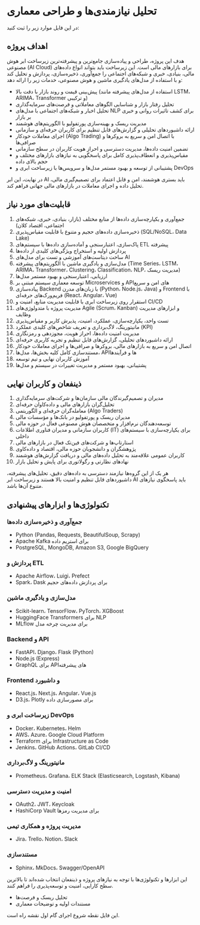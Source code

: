 # تحلیل نیازمندی‌ها و طراحی معماری

در این فایل موارد زیر را ثبت کنید:

## اهداف پروژه

هدف این پروژه، طراحی و پیاده‌سازی جامع‌ترین و پیشرفته‌ترین زیرساخت ابر هوش مصنوعی (AI Cloud) برای بازارهای مالی است. این زیرساخت باید بتواند انواع داده‌های مالی، بنیادی، خبری و شبکه‌های اجتماعی را جمع‌آوری، ذخیره‌سازی، پردازش و تحلیل کند و با استفاده از مدل‌های یادگیری ماشین و هوش مصنوعی، خدمات زیر را ارائه دهد:

- پیش‌بینی قیمت و روند بازار با دقت بالا (استفاده از مدل‌های پیشرفته مانند LSTM، ARIMA، Transformer و ترکیبی)
- تحلیل رفتار بازار و شناسایی الگوهای معاملاتی و فرصت‌های سرمایه‌گذاری
- تحلیل اخبار و شبکه‌های اجتماعی با مدل‌های NLP برای کشف تاثیرات روانی و خبری بر بازار
- مدیریت ریسک و بهینه‌سازی پورتفولیو با الگوریتم‌های هوشمند
- ارائه داشبوردهای تحلیلی و گزارش‌های قابل تنظیم برای کاربران حرفه‌ای و سازمانی
- اجرای معاملات خودکار (Algo Trading) با اتصال امن و سریع به بروکرها و صرافی‌ها
- تضمین امنیت داده‌ها، مدیریت دسترسی و احراز هویت کاربران در سطح سازمانی
- مقیاس‌پذیری و انعطاف‌پذیری کامل برای پاسخگویی به نیازهای بازارهای مختلف و حجم بالای داده
- پشتیبانی از توسعه و بهبود مستمر مدل‌ها و سرویس‌ها با زیرساخت ابری و DevOps

در نهایت، این ابر AI باید بستری هوشمند، امن و قابل اعتماد برای تصمیم‌گیری مالی، تحلیل داده و اجرای معاملات در بازارهای مالی جهانی فراهم کند.

## قابلیت‌های مورد نیاز

1. جمع‌آوری و یکپارچه‌سازی داده‌ها از منابع مختلف (بازار، بنیادی، خبری، شبکه‌های اجتماعی، اقتصاد کلان)
2. ذخیره‌سازی داده‌های حجیم و متنوع با قابلیت مقیاس‌پذیری (SQL/NoSQL، Data Lake)
3. پاک‌سازی، اعتبارسنجی و آماده‌سازی داده‌ها با سیستم‌های ETL پیشرفته
4. پردازش اولیه و استخراج ویژگی‌های کلیدی از داده‌ها
5. ساخت دیتاست‌های آموزشی و تست برای مدل‌های AI
6. مدل‌سازی و یادگیری ماشین با الگوریتم‌های پیشرفته (Time Series، LSTM، ARIMA، Transformer، Clustering، Classification، NLP، مدیریت ریسک)
7. ارزیابی، اعتبارسنجی و بهبود مستمر مدل‌ها
8. توسعه معماری سیستم مبتنی بر Microservices و APIهای امن و سریع
9. پیاده‌سازی Backend با زبان‌های مدرن (Python، Node.js، Java) و Frontend با فریم‌ورک‌های حرفه‌ای (React، Angular، Vue)
10. استقرار روی زیرساخت ابری با قابلیت مدیریت منابع، امنیت و CI/CD
11. مدیریت پروژه با متدولوژی‌های Agile (Scrum، Kanban) و ابزارهای مدیریت وظایف
12. تست واحد، یکپارچه‌سازی، عملکرد، امنیت، پذیرش کاربر و مقیاس‌پذیری
13. مانیتورینگ، لاگ‌برداری و تعریف شاخص‌های کلیدی عملکرد (KPI)
14. مدیریت امنیت داده‌ها، احراز هویت، مجوزدهی و رمزنگاری
15. ارائه داشبوردهای تحلیلی، گزارش‌های قابل تنظیم و تجربه کاربری حرفه‌ای
16. اتصال امن و سریع به بازارهای مالی، بروکرها و صرافی‌ها و اجرای معاملات خودکار
17. مستندسازی کامل کلیه بخش‌ها، مدل‌ها، APIها و فرآیندها
18. آموزش کاربران نهایی و تیم توسعه
19. پشتیبانی، بهبود مستمر و مدیریت تغییرات در سیستم و مدل‌ها

## ذینفعان و کاربران نهایی

1. مدیران و تصمیم‌گیرندگان مالی سازمان‌ها و شرکت‌های سرمایه‌گذاری
2. تحلیل‌گران بازارهای مالی و داده‌کاوان حرفه‌ای
3. معامله‌گران حرفه‌ای و الگوریتمی (Algo Traders)
4. مدیران ریسک و پورتفولیو در بانک‌ها و مؤسسات مالی
5. توسعه‌دهندگان نرم‌افزار و متخصصان هوش مصنوعی فعال در حوزه مالی
6. کاربران سازمانی و مدیران فناوری اطلاعات (IT) برای یکپارچه‌سازی با سیستم‌های داخلی
7. استارتاپ‌ها و شرکت‌های فین‌تک فعال در بازارهای مالی
8. پژوهشگران و دانشجویان حوزه مالی، اقتصاد و داده‌کاوی
9. کاربران عمومی علاقه‌مند به تحلیل داده‌های مالی و دریافت گزارش‌های هوشمند
10. نهادهای نظارتی و رگولاتوری برای پایش و تحلیل بازار

هر یک از این گروه‌ها نیازمند دسترسی به داده‌های دقیق، تحلیل‌های پیشرفته، داشبوردهای قابل تنظیم و امنیت بالا هستند و زیرساخت ابر AI باید پاسخگوی نیازهای متنوع آن‌ها باشد.

## تکنولوژی‌ها و ابزارهای پیشنهادی

### جمع‌آوری و ذخیره‌سازی داده‌ها
- Python (Pandas, Requests, BeautifulSoup, Scrapy)
- Apache Kafka برای استریم داده
- PostgreSQL, MongoDB, Amazon S3, Google BigQuery

### پردازش و ETL
- Apache Airflow، Luigi، Prefect
- Spark، Dask برای پردازش داده‌های حجیم

### مدل‌سازی و یادگیری ماشین
- Scikit-learn، TensorFlow، PyTorch، XGBoost
- HuggingFace Transformers برای NLP
- MLflow برای مدیریت چرخه مدل

### Backend و API
- FastAPI، Django، Flask (Python)
- Node.js (Express)
- GraphQL برای APIهای پیشرفته

### Frontend و داشبورد
- React.js، Next.js، Angular، Vue.js
- D3.js، Plotly برای مصورسازی داده

### زیرساخت ابری و DevOps
- Docker، Kubernetes، Helm
- AWS، Azure، Google Cloud Platform
- Terraform برای Infrastructure as Code
- Jenkins، GitHub Actions، GitLab CI/CD

### مانیتورینگ و لاگ‌برداری
- Prometheus، Grafana، ELK Stack (Elasticsearch, Logstash, Kibana)

### امنیت و مدیریت دسترسی
- OAuth2، JWT، Keycloak
- HashiCorp Vault برای مدیریت رمزها

### مدیریت پروژه و همکاری تیمی
- Jira، Trello، Notion، Slack

### مستندسازی
- Sphinx، MkDocs، Swagger/OpenAPI

این ابزارها و تکنولوژی‌ها با توجه به نیازهای پروژه و ذینفعان انتخاب شده‌اند تا بالاترین سطح کارایی، امنیت و توسعه‌پذیری را فراهم کنند.
- تحلیل ریسک و فرصت‌ها
- مستندات اولیه و توضیحات معماری

این فایل نقطه شروع اجرای گام اول نقشه راه است.
